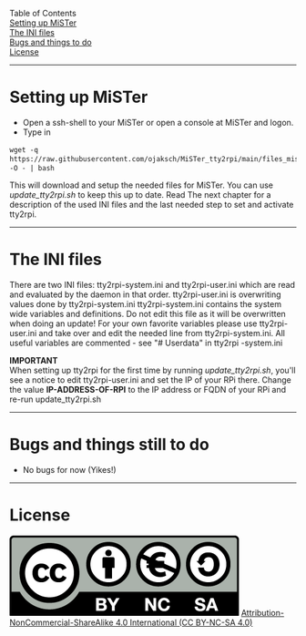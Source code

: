 
Table of Contents  
[Setting up MiSTer](#setting-up-mister)  
[The INI files](#the-ini-files)  
[Bugs and things to do](#bugs-and-things-still-to-do)  
[License](#license)  

---

# Setting up MiSTer

- Open a ssh-shell to your MiSTer or open a console at MiSTer and logon.
- Type in
```
wget -q https://raw.githubusercontent.com/ojaksch/MiSTer_tty2rpi/main/files_mister/update_tty2rpi.sh -O - | bash
```
This will download and setup the needed files for MiSTer. You can use *update_tty2rpi.sh* to keep this up to date. 
Read The next chapter for a description of the used INI files and the last needed step to set and activate tty2rpi.

---

# The INI files

There are two INI files: tty2rpi-system.ini and tty2rpi-user.ini which are read and evaluated by the daemon in that order. tty2rpi-user.ini is overwriting values done by tty2rpi-system.ini
tty2rpi-system.ini contains the system wide variables and definitions. Do not edit this file as it will be overwritten when doing an update!
For your own favorite variables please use tty2rpi-user.ini and take over and edit the needed line from tty2rpi-system.ini. All useful variables are commented - see "# Userdata" in tty2rpi
-system.ini

**IMPORTANT**  
When setting up tty2rpi for the first time by running *update_tty2rpi.sh*, you'll see a notice to edit tty2rpi-user.ini and set the IP of your RPi there. 
Change the value **IP-ADDRESS-OF-RPI** to the IP address or FQDN of your RPi and re-run update_tty2rpi.sh

---

# Bugs and things still to do

- No bugs for now (Yikes!)

---

# License

![CC BY-NC-SA 4.0](/images/by-nc-sa.eu.png)
[Attribution-NonCommercial-ShareAlike 4.0 International (CC BY-NC-SA 4.0)](https://creativecommons.org/licenses/by-nc-sa/4.0/)

